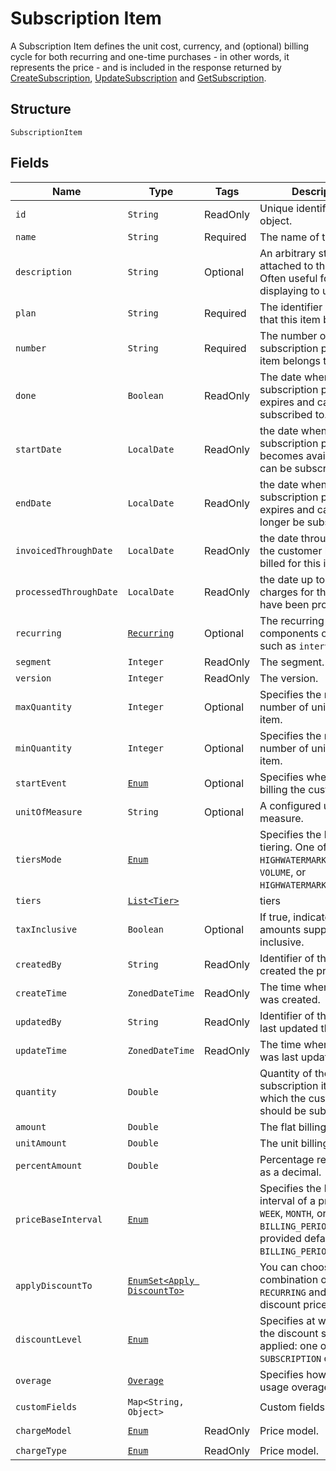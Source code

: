 
# Subscription Item

A Subscription Item defines the unit cost, currency, and (optional) billing cycle for both recurring and one-time purchases - in other words, it represents the price - and is included in the response returned by [CreateSubscription](/doc/subscription-api.md#create-subscription), [UpdateSubscription](/doc/subscription-api.md#update-subscription) and [GetSubscription](/doc/subscription-api.md#get-subscription).

## Structure

`SubscriptionItem`

## Fields

| Name | Type | Tags | Description | Getter |
|  --- | --- | --- | --- | --- |
| `id` | `String` | ReadOnly | Unique identifier for the object. | `String getId()` |
| `name` | `String` | Required | The name of the item. | `String getName()` |
| `description` | `String` | Optional | An arbitrary string attached to the object. Often useful for displaying to users. | `String getDescription()` |
| `plan` | `String` | Required | The identifier of the plan that this item belongs to. | `String getPlan()` |
| `number` | `String` | Required | The number of the subscription plan this item belongs to. | `String getNumber()` |
| `done` | `Boolean` | ReadOnly | The date when the subscription plan item expires and can't be subscribed to. | `Boolean getDone()` |
| `startDate`| `LocalDate` | ReadOnly | the date when the subscription plan item becomes available and can be subscribed to. | `LocalDate startDate()` |
| `endDate`| `LocalDate` | ReadOnly | the date when the subscription plan item expires and can no longer be subscribed to. | `LocalDate endDate()` |
| `invoicedThroughDate`| `LocalDate` | ReadOnly | the date through which the customer has been billed for this item. | `LocalDate invoicedThroughDate()` |
| `processedThroughDate`| `LocalDate` | ReadOnly | the date up to which charges for this item have been processed. | `LocalDate processedThroughDate()` |
| `recurring` | [`Recurring`](/doc/models/recurring.md) | Optional | The recurring components of a price such as `interval`. | `Recurring getRecurring()` |
| `segment` | `Integer` | ReadOnly | The segment. | `Integer getSegment()` |
| `version` | `Integer` | ReadOnly | The version. | `Integer getVersion()` |
| `maxQuantity` | `Integer` | Optional | Specifies the maximum number of units for this item. | `Integer getMaxQuantity()` |
| `minQuantity` | `Integer` | Optional | Specifies the minimum number of units for this item. | `Integer getMinQuantity()` |
| `startEvent` | [`Enum`](/doc/models/start-event.md) | Optional | Specifies when to start billing the customer. | `String getStartEvent()` |
| `unitOfMeasure` | `String` | Optional | A configured unit of measure. | `String getUnitOfMeasure()` |
| `tiersMode` | [`Enum`](/doc/models/tiers-mode.md) |  | Specifies the kind of tiering. One of `GRADUATED`, `HIGHWATERMARK_GRADUATED`, `VOLUME`, or `HIGHWATERMARK_VOLUME`. | `String getTiersMode()` |
| `tiers` | [`List<Tier>`](/doc/models/tier.md) |  | tiers | `String getTiers()` |
| `taxInclusive` | `Boolean` | Optional | If true, indicates that the amounts supplied are tax inclusive. | `String getTaxInclusive()` |
| `createdBy`| `String` | ReadOnly | Identifier of the user who created the price. |  `String getCreatedBy()` |
| `createTime`| `ZonedDateTime` | ReadOnly | The time when the price was created. | `ZonedDateTime getCreateTime()` |
| `updatedBy`| `String` | ReadOnly | Identifier of the user who last updated the price. | `String getUpdatedBy()` |
| `updateTime`| `ZonedDateTime` | ReadOnly | The time when the price was last updated. | `ZonedDateTime getUpdateTime()` |
| `quantity` | `Double` |  | Quantity of the subscription item to which the customer should be subscribed. | `Double getQuantity()` |
| `amount` | `Double` |  | The flat billing amount. | `Double getAmount()` |
| `unitAmount` | `Double` |  | The unit billing amount. | `Double getUnitAmount()` |
| `percentAmount` | `Double` |  | Percentage represented as a decimal. | `Double getPercentAmount()` |
| `priceBaseInterval` | [`Enum`](/doc/models/price-base-interval.md) |  | Specifies the base interval of a price. One of `WEEK`, `MONTH`, or `BILLING_PERIOD`. If not provided defaults to `BILLING_PERIOD`. | `String getPriceBaseInterval()`
| `applyDiscountTo` | [`EnumSet<Apply DiscountTo>`](/doc/models/apply-discount-to.md) |  | You can choose any combination of `ONE_TIME` `RECURRING` and `USAGE` for discount prices. | `String getApplyDiscountTo()` |
| `discountLevel` | [`Enum`](/doc/models/discount-level.md) |  | Specifies at what level the discount should be applied: one of `ACCOUNT`, `SUBSCRIPTION` or `PLAN`. | `String getDiscountLevel()` |
| `overage` | [`Overage`](/doc/models/overage.md) |  | Specifies how to handle usage overages. | `Overage getOverage()` |
| `customFields` | `Map<String, Object>` |  | Custom fields. | `Map<String, Object> getCustomFields()`|
| `chargeModel` | [`Enum`](/doc/models/charge-model.md) | ReadOnly | Price model. | `String getChargeModel()` |
| `chargeType` | [`Enum`](/doc/models/charge-type.md) | ReadOnly | Price model. | `String getChargeType()` |
